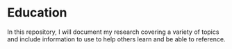 # Education
In this repository, I will document my research covering a variety of topics and include information to use to help others learn and be able to reference.
